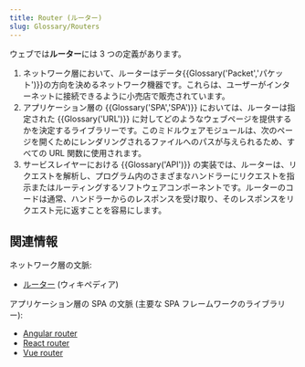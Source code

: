 ```yaml
---
title: Router (ルーター)
slug: Glossary/Routers
---
```


ウェブでは**ルーター**には 3 つの定義があります。

1. ネットワーク層において、ルーターはデータ{{Glossary('Packet','パケット')}}の方向を決めるネットワーク機器です。これらは、ユーザーがインターネットに接続できるように小売店で販売されています。
2. アプリケーション層の {{Glossary('SPA','SPA')}} においては、ルーターは指定された {{Glossary('URL')}} に対してどのようなウェブページを提供するかを決定するライブラリーです。このミドルウェアモジュールは、次のページを開くためにレンダリングされるファイルへのパスが与えられるため、すべての URL 関数に使用されます。
3. サービスレイヤーにおける {{Glossary('API')}} の実装では、ルーターは、リクエストを解析し、プログラム内のさまざまなハンドラーにリクエストを指示またはルーティングするソフトウェアコンポーネントです。ルーターのコードは通常、ハンドラーからのレスポンスを受け取り、そのレスポンスをリクエスト元に返すことを容易にします。

## 関連情報

ネットワーク層の文脈:

- [ルーター](https://ja.wikipedia.org/wiki/ルーター) (ウィキペディア)

アプリケーション層の SPA の文脈 (主要な SPA フレームワークのライブラリー):

- [Angular router](https://angular.io/guide/router)
- [React router](https://reacttraining.com/react-router)
- [Vue router](https://router.vuejs.org)
